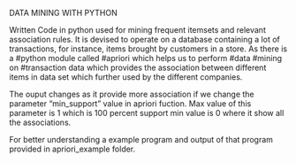 
DATA MINING WITH PYTHON

Written Code in python used for mining frequent itemsets and relevant association rules. It is devised to operate on a database containing a lot of transactions, for instance, items brought by customers in a store. As there is a #python module called #apriori which helps us to perform #data #mining on #transaction data which provides the association between different items in data set which further used by the different companies.


The ouput changes as it provide more association if we change the parameter “min_support” value  in apriori fuction. Max value of this parameter is 1 which is 100 percent support min value is 0 where it show all the associations.


For better understanding a example program and output of that program provided in apriori_example folder.

